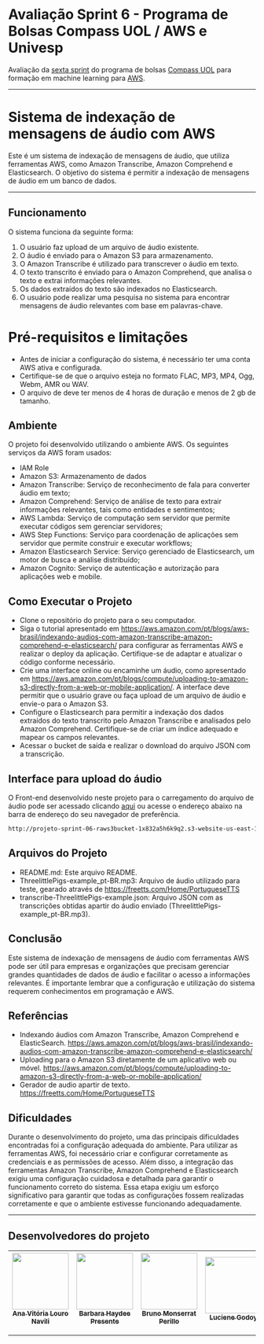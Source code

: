 # Avaliação Sprint 6 - Programa de Bolsas Compass UOL / AWS e Univesp

Avaliação da [sexta sprint][sprint6main] do programa de bolsas [Compass UOL][compass] para formação em machine learning para [AWS][aws].
***

# Sistema de indexação de mensagens de áudio com AWS

Este é um sistema de indexação de mensagens de áudio, que utiliza ferramentas AWS, como Amazon Transcribe, Amazon Comprehend e Elasticsearch. O objetivo do sistema é permitir a indexação de mensagens de áudio em um banco de dados.


***
## Funcionamento
O sistema funciona da seguinte forma:

1. O usuário faz upload de um arquivo de áudio existente.
2. O áudio é enviado para o Amazon S3 para armazenamento.
3. O Amazon Transcribe é utilizado para transcrever o áudio em texto.
4. O texto transcrito é enviado para o Amazon Comprehend, que analisa o texto e extrai informações relevantes.
5. Os dados extraídos do texto são indexados no Elasticsearch.
6. O usuário pode realizar uma pesquisa no sistema para encontrar mensagens de áudio relevantes com base em palavras-chave.

# Pré-requisitos e limitações
- Antes de iniciar a configuração do sistema, é necessário ter uma conta AWS ativa e configurada.
- Certifique-se de que o arquivo esteja no formato FLAC, MP3, MP4, Ogg, Webm, AMR ou WAV.
- O arquivo de deve ter menos de 4 horas de duração e menos de 2 gb de tamanho.

## Ambiente
O projeto foi desenvolvido utilizando o ambiente AWS. Os seguintes serviços da AWS foram usados:
- IAM Role 
- Amazon S3: Armazenamento de dados
- Amazon Transcribe: Serviço de reconhecimento de fala para converter áudio em texto;
- Amazon Comprehend: Serviço de análise de texto para extrair informações relevantes, tais como entidades e sentimentos;
- AWS Lambda: Serviço de computação sem servidor que permite executar códigos sem gerenciar servidores;
- AWS Step Functions: Serviço para coordenação de aplicações sem servidor que permite construir e executar workflows;
- Amazon Elasticsearch Service: Serviço gerenciado de Elasticsearch, um motor de busca e análise distribuído;
- Amazon Cognito: Serviço de autenticação e autorização para aplicações web e mobile.

## Como Executar o Projeto
- Clone o repositório do projeto para o seu computador.
- Siga o tutorial apresentado em https://aws.amazon.com/pt/blogs/aws-brasil/indexando-audios-com-amazon-transcribe-amazon-comprehend-e-elasticsearch/ para configurar as ferramentas AWS e realizar o deploy da aplicação. Certifique-se de adaptar e atualizar o código conforme necessário.
- Crie uma interface online ou encaminhe um áudio, como apresentado em https://aws.amazon.com/pt/blogs/compute/uploading-to-amazon-s3-directly-from-a-web-or-mobile-application/. A interface deve permitir que o usuário grave ou faça upload de um arquivo de áudio e envie-o para o Amazon S3.
- Configure o Elasticsearch para permitir a indexação dos dados extraídos do texto transcrito pelo Amazon Transcribe e analisados pelo Amazon Comprehend. Certifique-se de criar um índice adequado e mapear os campos relevantes.
- Acessar o bucket de saída e realizar o download do arquivo JSON com a transcrição.

## Interface para upload do áudio
O Front-end desenvolvido neste projeto para o carregamento do arquivo de áudio pode ser acessado clicando [aqui][front] ou acesse o endereço abaixo na barra de endereço do seu navegador de preferência.
```sh
http://projeto-sprint-06-raws3bucket-1x832a5h6k9q2.s3-website-us-east-1.amazonaws.com/
```

## Arquivos do Projeto
- README.md: Este arquivo README.
- ThreelittlePigs-example_pt-BR.mp3: Arquivo de áudio utilizado para teste, gearado através de https://freetts.com/Home/PortugueseTTS
- transcribe-ThreelittlePigs-example.json: Arquivo JSON com as transcrições obtidas apartir do áudio enviado (ThreelittlePigs-example_pt-BR.mp3).

## Conclusão
Este sistema de indexação de mensagens de áudio com ferramentas AWS pode ser útil para empresas e organizações que precisam gerenciar grandes quantidades de dados de áudio e facilitar o acesso a informações relevantes. É importante lembrar que a configuração e utilização do sistema requerem conhecimentos em programação e AWS.

## Referências
- Indexando áudios com Amazon Transcribe, Amazon Comprehend e ElasticSearch.
https://aws.amazon.com/pt/blogs/aws-brasil/indexando-audios-com-amazon-transcribe-amazon-comprehend-e-elasticsearch/
- Uploading para o Amazon S3 diretamente de um aplicativo web ou móvel.
https://aws.amazon.com/pt/blogs/compute/uploading-to-amazon-s3-directly-from-a-web-or-mobile-application/
- Gerador de audio apartir de texto.
https://freetts.com/Home/PortugueseTTS

## Dificuldades
Durante o desenvolvimento do projeto, uma das principais dificuldades encontradas foi a configuração adequada do ambiente. Para utilizar as ferramentas AWS, foi necessário criar e configurar corretamente as credenciais e as permissões de acesso. Além disso, a integração das ferramentas Amazon Transcribe, Amazon Comprehend e Elasticsearch exigiu uma configuração cuidadosa e detalhada para garantir o funcionamento correto do sistema. Essa etapa exigiu um esforço significativo para garantir que todas as configurações fossem realizadas corretamente e que o ambiente estivesse funcionando adequadamente.


***


## Desenvolvedores do projeto
| [<img src="https://avatars.githubusercontent.com/u/97908745?v=4" width=115><br><sub>Ana Vitória Louro Navili</sub>](https://github.com/anaVitoriaLouro)|  [<img src="https://avatars.githubusercontent.com/u/112827096?v=4" width=115><br><sub>Barbara Haydee Presente</sub>](https://github.com/Barbarahayd) |[<img src="https://avatars.githubusercontent.com/u/25699466?v=4" width=115><br><sub>Bruno Monserrat Perillo</sub>](https://github.com/brunoperillo) | [<img src="https://avatars.githubusercontent.com/u/87142990?v=4" width=115><br><sub>Luciene Godoy</sub>](https://github.com/LucieneGodoy) | [<img src="https://avatars.githubusercontent.com/u/72028902?v=4" width=115><br><sub>Luiz Renato Sassi</sub>](https://github.com/luizrsassi) |
| :---: | :---: | :---: |:---: |:---: |


***
   [kernel]: <https://pt.wikipedia.org/wiki/N%C3%BAcleo_(sistema_operacional)>
   [compass]: <https://compass.uol/en/home/>
   [aws]: <https://aws.amazon.com/pt/>
   [sprint6main]: <https://github.com/Compass-pb-aws-2023-Univesp/sprint-6-pb-aws-univesp/tree/main>
   [front]: <http://projeto-sprint-06-raws3bucket-1x832a5h6k9q2.s3-website-us-east-1.amazonaws.com/>
